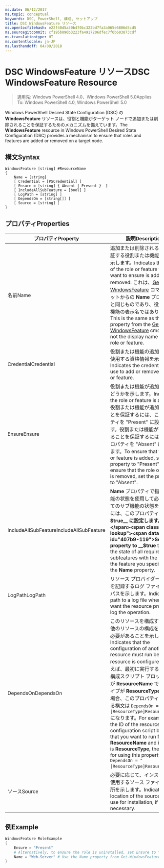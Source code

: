 ```yaml
---
ms.date: 06/12/2017
ms.topic: conceptual
keywords: DSC, PowerShell, 構成, セットアップ
title: DSC WindowsFeature リソース
ms.openlocfilehash: e22f40d5a30b470bc322bd7fa3a065e6806d5cd5
ms.sourcegitcommit: cf195b090b3223fa4917206dfec7f0b603873cdf
ms.translationtype: HT
ms.contentlocale: ja-JP
ms.lasthandoff: 04/09/2018
---
```

# <a name="dsc-windowsfeature-resource"></a><span data-ttu-id="407b9-103">DSC WindowsFeature リソース</span><span class="sxs-lookup"><span data-stu-id="407b9-103">DSC WindowsFeature Resource</span></span>

> <span data-ttu-id="407b9-104">適用先: Windows PowerShell 4.0、Windows PowerShell 5.0</span><span class="sxs-lookup"><span data-stu-id="407b9-104">Applies To: Windows PowerShell 4.0, Windows PowerShell 5.0</span></span>

<span data-ttu-id="407b9-105">Windows PowerShell Desired State Configuration (DSC) の **WindowsFeature** リソースは、役割と機能がターゲット ノードで追加または削除されることを保証するためのメカニズムを備えています。</span><span class="sxs-lookup"><span data-stu-id="407b9-105">The **WindowsFeature** resource in Windows PowerShell Desired State Configuration (DSC) provides a mechanism to ensure that roles and features are added or removed on a target node.</span></span>

## <a name="syntax"></a><span data-ttu-id="407b9-106">構文</span><span class="sxs-lookup"><span data-stu-id="407b9-106">Syntax</span></span>

```
WindowsFeature [string] #ResourceName
{
    Name = [string]
    [ Credential = [PSCredential] ]
    [ Ensure = [string] { Absent | Present }  ]
    [ IncludeAllSubFeature = [bool] ]
    [ LogPath = [string] ]
    [ DependsOn = [string[]] ]
    [ Source = [string] ]
}
```

## <a name="properties"></a><span data-ttu-id="407b9-107">プロパティ</span><span class="sxs-lookup"><span data-stu-id="407b9-107">Properties</span></span>

|  <span data-ttu-id="407b9-108">プロパティ</span><span class="sxs-lookup"><span data-stu-id="407b9-108">Property</span></span>  |  <span data-ttu-id="407b9-109">説明</span><span class="sxs-lookup"><span data-stu-id="407b9-109">Description</span></span>   |
|---|---|
| <span data-ttu-id="407b9-110">名前</span><span class="sxs-lookup"><span data-stu-id="407b9-110">Name</span></span>| <span data-ttu-id="407b9-111">追加または削除されることを保証する役割または機能の名前を示します。</span><span class="sxs-lookup"><span data-stu-id="407b9-111">Indicates the name of the role or feature that you want to ensure is added or removed.</span></span> <span data-ttu-id="407b9-112">これは、[Get-WindowsFeature](/powershell/module/servermanager/Get-WindowsFeature) コマンドレットからの __Name__ プロパティと同じものであり、役割または機能の表示名ではありません。</span><span class="sxs-lookup"><span data-stu-id="407b9-112">This is the same as the __Name__ property from the [Get-WindowsFeature](/powershell/module/servermanager/Get-WindowsFeature) cmdlet, and not the display name of the role or feature.</span></span>|
| <span data-ttu-id="407b9-113">Credential</span><span class="sxs-lookup"><span data-stu-id="407b9-113">Credential</span></span>| <span data-ttu-id="407b9-114">役割または機能の追加や削除に使用する資格情報を示します。</span><span class="sxs-lookup"><span data-stu-id="407b9-114">Indicates the credentials to use to add or remove the role or feature.</span></span>|
| <span data-ttu-id="407b9-115">Ensure</span><span class="sxs-lookup"><span data-stu-id="407b9-115">Ensure</span></span>| <span data-ttu-id="407b9-116">役割または機能が追加されるかどうかを示します。</span><span class="sxs-lookup"><span data-stu-id="407b9-116">Indicates if the role or feature is added.</span></span> <span data-ttu-id="407b9-117">役割または機能が追加されることを保証するには、このプロパティを "Present" に設定します。役割または機能が削除されることを保証するには、このプロパティを "Absent" に設定します。</span><span class="sxs-lookup"><span data-stu-id="407b9-117">To ensure that the role or feature is added, set this property to "Present" To ensure that the role or feature is removed, set the property to "Absent".</span></span>|
| <span data-ttu-id="407b9-118">IncludeAllSubFeature</span><span class="sxs-lookup"><span data-stu-id="407b9-118">IncludeAllSubFeature</span></span>| <span data-ttu-id="407b9-119">__Name__ プロパティで指定した機能の状態を使用して必要なすべてのサブ機能の状態を保証するには、このプロパティを __$true__ に設定します。</span><span class="sxs-lookup"><span data-stu-id="407b9-119">Set this property to __$true__ to ensure the state of all required subfeatures with the state of the feature you specify with the __Name__ property.</span></span>|
| <span data-ttu-id="407b9-120">LogPath</span><span class="sxs-lookup"><span data-stu-id="407b9-120">LogPath</span></span>| <span data-ttu-id="407b9-121">リソース プロバイダーの操作を記録するログ ファイルへのパスを示します。</span><span class="sxs-lookup"><span data-stu-id="407b9-121">Indicates the path to a log file where you want the resource provider to log the operation.</span></span>|
| <span data-ttu-id="407b9-122">DependsOn</span><span class="sxs-lookup"><span data-stu-id="407b9-122">DependsOn</span></span>| <span data-ttu-id="407b9-123">このリソースを構成する前に、他のリソースの構成を実行する必要があることを示します。</span><span class="sxs-lookup"><span data-stu-id="407b9-123">Indicates that the configuration of another resource must run before this resource is configured.</span></span> <span data-ttu-id="407b9-124">たとえば、最初に実行するリソース構成スクリプト ブロックの ID が __ResourceName__ で、そのタイプが __ResourceType__ である場合、このプロパティを使用する構文は `DependsOn = "[ResourceType]ResourceName"` になります。</span><span class="sxs-lookup"><span data-stu-id="407b9-124">For example, if the ID of the resource configuration script block that you want to run first is __ResourceName__ and its type is __ResourceType__, the syntax for using this property is `DependsOn = "[ResourceType]ResourceName"`.</span></span>|
| <span data-ttu-id="407b9-125">ソース</span><span class="sxs-lookup"><span data-stu-id="407b9-125">Source</span></span>| <span data-ttu-id="407b9-126">必要に応じて、インストールに使用するソース ファイルの場所を示します。</span><span class="sxs-lookup"><span data-stu-id="407b9-126">Indicates the location of the source file to use for installation, if necessary.</span></span>|

## <a name="example"></a><span data-ttu-id="407b9-127">例</span><span class="sxs-lookup"><span data-stu-id="407b9-127">Example</span></span>
```powershell
WindowsFeature RoleExample
{
    Ensure = "Present"
    # Alternatively, to ensure the role is uninstalled, set Ensure to "Absent"
    Name = "Web-Server" # Use the Name property from Get-WindowsFeature
}
```